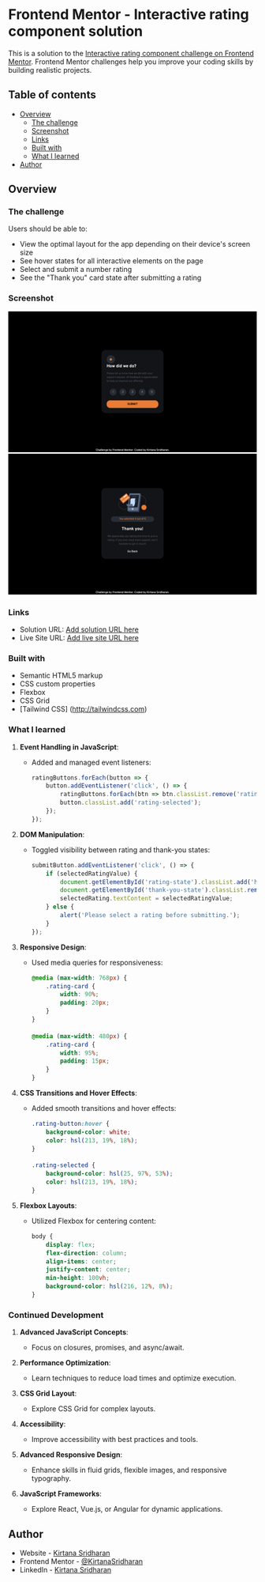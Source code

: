 # Frontend Mentor - Interactive rating component solution

This is a solution to the [Interactive rating component challenge on Frontend Mentor](https://www.frontendmentor.io/challenges/interactive-rating-component-koxpeBUmI). Frontend Mentor challenges help you improve your coding skills by building realistic projects. 

## Table of contents

- [Overview](#overview)
  - [The challenge](#the-challenge)
  - [Screenshot](#screenshot)
  - [Links](#links)
  - [Built with](#built-with)
  - [What I learned](#what-i-learned)
- [Author](#author)


## Overview

### The challenge

Users should be able to:

- View the optimal layout for the app depending on their device's screen size
- See hover states for all interactive elements on the page
- Select and submit a number rating
- See the "Thank you" card state after submitting a rating

### Screenshot

![](interactive-rating-component-screen1.png)
![](interactive-rating-component-screen2.png)




### Links

- Solution URL: [Add solution URL here](https://your-solution-url.com)
- Live Site URL: [Add live site URL here](https://your-live-site-url.com)


### Built with

- Semantic HTML5 markup
- CSS custom properties
- Flexbox
- CSS Grid
- [Tailwind CSS] (http://tailwindcss.com)


### What I learned


1. **Event Handling in JavaScript**:
   - Added and managed event listeners:
     ```javascript
     ratingButtons.forEach(button => {
         button.addEventListener('click', () => {
             ratingButtons.forEach(btn => btn.classList.remove('rating-selected'));
             button.classList.add('rating-selected');
         });
     });
     ```

2. **DOM Manipulation**:
   - Toggled visibility between rating and thank-you states:
     ```javascript
     submitButton.addEventListener('click', () => {
         if (selectedRatingValue) {
             document.getElementById('rating-state').classList.add('hidden');
             document.getElementById('thank-you-state').classList.remove('hidden');
             selectedRating.textContent = selectedRatingValue;
         } else {
             alert('Please select a rating before submitting.');
         }
     });
     ```

3. **Responsive Design**:
   - Used media queries for responsiveness:
     ```css
     @media (max-width: 768px) {
         .rating-card {
             width: 90%;
             padding: 20px;
         }
     }

     @media (max-width: 480px) {
         .rating-card {
             width: 95%;
             padding: 15px;
         }
     }
     ```

4. **CSS Transitions and Hover Effects**:
   - Added smooth transitions and hover effects:
     ```css
     .rating-button:hover {
         background-color: white;
         color: hsl(213, 19%, 18%);
     }

     .rating-selected {
         background-color: hsl(25, 97%, 53%);
         color: hsl(213, 19%, 18%);
     }
     ```

5. **Flexbox Layouts**:
   - Utilized Flexbox for centering content:
     ```css
     body {
         display: flex;
         flex-direction: column;
         align-items: center;
         justify-content: center;
         min-height: 100vh;
         background-color: hsl(216, 12%, 8%);
     }
     ```

### Continued Development

1. **Advanced JavaScript Concepts**:
   - Focus on closures, promises, and async/await.

2. **Performance Optimization**:
   - Learn techniques to reduce load times and optimize execution.

3. **CSS Grid Layout**:
   - Explore CSS Grid for complex layouts.

4. **Accessibility**:
   - Improve accessibility with best practices and tools.

5. **Advanced Responsive Design**:
   - Enhance skills in fluid grids, flexible images, and responsive typography.

6. **JavaScript Frameworks**:
   - Explore React, Vue.js, or Angular for dynamic applications.


## Author

- Website - [Kirtana Sridharan](http://kirtanasridharan.github.io/KS_portfolio/)
- Frontend Mentor - [@KirtanaSridharan](https://www.frontendmentor.io/profile/KirtanaSridharan)
- LinkedIn - [Kirtana Sridharan](http://linkedin.com/in/kirtana-sridharan/)




